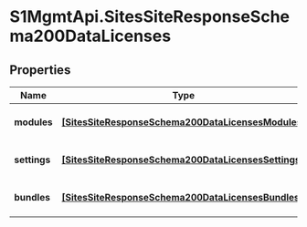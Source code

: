 # S1MgmtApi.SitesSiteResponseSchema200DataLicenses

## Properties
Name | Type | Description | Notes
------------ | ------------- | ------------- | -------------
**modules** | [**[SitesSiteResponseSchema200DataLicensesModules]**](SitesSiteResponseSchema200DataLicensesModules.md) | The licenses Add-ons | [optional] 
**settings** | [**[SitesSiteResponseSchema200DataLicensesSettings]**](SitesSiteResponseSchema200DataLicensesSettings.md) | The licenses Settings | [optional] 
**bundles** | [**[SitesSiteResponseSchema200DataLicensesBundles]**](SitesSiteResponseSchema200DataLicensesBundles.md) | The licenses Bundles | [optional] 


